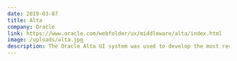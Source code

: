 ```yaml
---
date: 2019-03-07
title: Alta
company: Oracle
link: https://www.oracle.com/webfolder/ux/middleware/alta/index.html
image: /uploads/alta.jpg
description: The Oracle Alta UI system was used to develop the most recent Oracle Cloud products, the latest versions of Oracle Fusion Applications, a number of innovative mobile applications, with many more to come.
---
```

